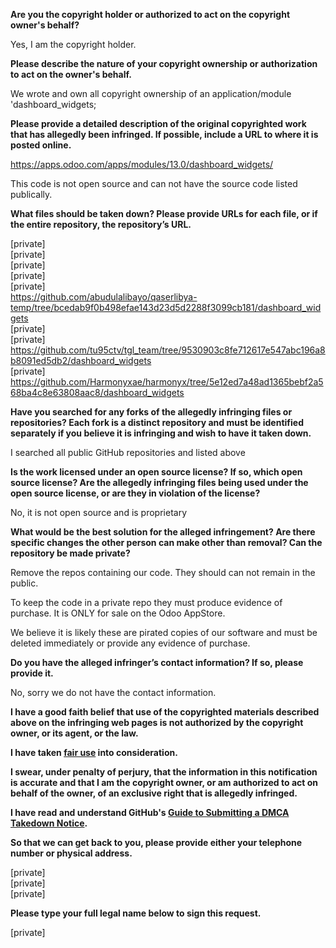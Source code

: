 **Are you the copyright holder or authorized to act on the copyright owner's behalf?**

Yes, I am the copyright holder.

**Please describe the nature of your copyright ownership or authorization to act on the owner's behalf.**

We wrote and own all copyright ownership of an application/module 'dashboard_widgets;

**Please provide a detailed description of the original copyrighted work that has allegedly been infringed. If possible, include a URL to where it is posted online.**

https://apps.odoo.com/apps/modules/13.0/dashboard_widgets/

This code is not open source and can not have the source code listed publically.

**What files should be taken down? Please provide URLs for each file, or if the entire repository, the repository’s URL.**

[private]  
[private]  
[private]  
[private]  
[private]  
https://github.com/abudulalibayo/qaserlibya-temp/tree/bcedab9f0b498efae143d23d5d2288f3099cb181/dashboard_widgets  
[private]  
[private]  
https://github.com/tu95ctv/tgl_team/tree/9530903c8fe712617e547abc196a8b8091ed5db2/dashboard_widgets  
[private]  
https://github.com/Harmonyxae/harmonyx/tree/5e12ed7a48ad1365bebf2a568ba4c8e63808aac8/dashboard_widgets

**Have you searched for any forks of the allegedly infringing files or repositories? Each fork is a distinct repository and must be identified separately if you believe it is infringing and wish to have it taken down.**

I searched all public GitHub repositories and listed above

**Is the work licensed under an open source license? If so, which open source license? Are the allegedly infringing files being used under the open source license, or are they in violation of the license?**

No, it is not open source and is proprietary

**What would be the best solution for the alleged infringement? Are there specific changes the other person can make other than removal? Can the repository be made private?**

Remove the repos containing our code. They should can not remain in the public.

To keep the code in a private repo they must produce evidence of purchase. It is ONLY for sale on the Odoo AppStore.

We believe it is likely these are pirated copies of our software and must be deleted immediately or provide any evidence of purchase.

**Do you have the alleged infringer’s contact information? If so, please provide it.**

No, sorry we do not have the contact information.

**I have a good faith belief that use of the copyrighted materials described above on the infringing web pages is not authorized by the copyright owner, or its agent, or the law.**

**I have taken <a href="https://www.lumendatabase.org/topics/22">fair use</a> into consideration.**

**I swear, under penalty of perjury, that the information in this notification is accurate and that I am the copyright owner, or am authorized to act on behalf of the owner, of an exclusive right that is allegedly infringed.**

**I have read and understand GitHub's <a href="https://docs.github.com/articles/guide-to-submitting-a-dmca-takedown-notice/">Guide to Submitting a DMCA Takedown Notice</a>.**

**So that we can get back to you, please provide either your telephone number or physical address.**

[private]  
[private]  
[private]

**Please type your full legal name below to sign this request.**

[private]
